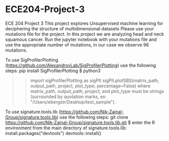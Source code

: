 # ECE204-Project-3
ECE 204 Project 3 
This project explores Unsupervised machine learning for deciphering the structure of multidimensional datasets
Please use your mutations file for the project.
In this project we are analyzing head and neck squamous cancer. 
Run the jupyter notebook with your mutations file and use the appropriate number of mutations, in our case we observe 96 mutations.

To use SigProfilerPlotting (https://github.com/AlexandrovLab/SigProfilerPlotting) use the following steps:
pip install SigProfilerPlotting
$ python3
>> import sigProfilerPlotting as sigPlt
>> sigPlt.plotSBS(matrix_path, output_path, project, plot_type, percentage=False)
where matrix_path, output_path, project, and plot_type must be strings (surrounded by quotation marks, ex: "/Users/ebergstr/Desktop/test_sample").

To use signature.tools.lib (https://github.com/Nik-Zainal-Group/signature.tools.lib) use the following steps:
git clone https://github.com/Nik-Zainal-Group/signature.tools.lib.git
$ enter the R environment from the main directory of signature.tools.lib:
install.packages("devtools")
devtools::install()
